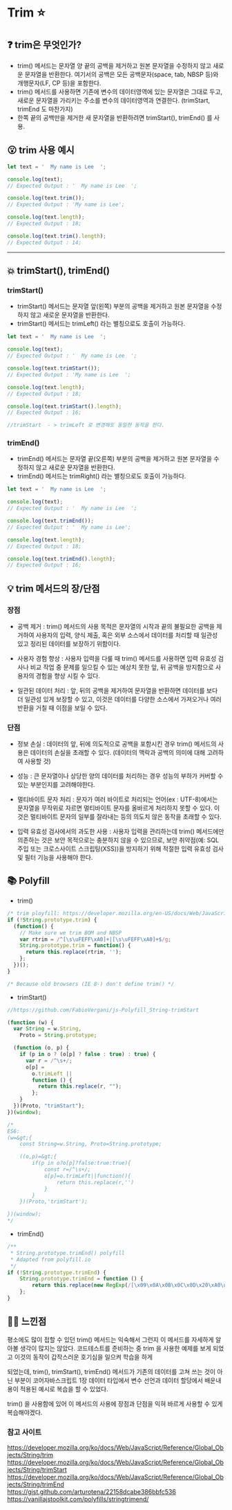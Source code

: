 # Trim :star:

## :question: trim은 무엇인가?
 - trim() 메서드는 문자열 양 끝의 공백을 제거하고 원본 문자열을 수정하지 않고 새로운 문자열을 반환한다. 여기서의 공백은 모든 공백문자(space, tab, NBSP 등)와 개행문자(LF, CP 등)을 포함한다.
 - trim() 메서드를 사용하면 기존에 변수의 데이터영역에 있는 문자열은 그대로 두고, 새로운 문자열을 가리키는 주소를 변수의 데이터영역과 연결한다. (trimStart, trimEnd 도 마찬가지)
 - 한쪽 끝의 공백만을 제거한 새 문자열을 반환하려면 trimStart(), trimEnd() 를 사용.

   
## :open_mouth: trim 사용 예시
```js
let text = '  My name is Lee  ';

console.log(text);
// Expected Output : '  My name is Lee  ';

console.log(text.trim());
// Expected Output : 'My name is Lee';

console.log(text.length);
// Expected Output : 18;

console.log(text.trim().length);
// Expected Output : 14;
```

***

## :boom: trimStart(), trimEnd()
### trimStart()
  - trimStart() 메서드는 문자열 앞(왼쪽) 부분의 공백을 제거하고 원본 문자열을 수정하지 않고 새로운 문자열을 반환한다.
  - trimStart() 메서드는 trimLeft() 라는 별칭으로도 호출이 가능하다. 
```js
let text = '  My name is Lee  ';

console.log(text);
// Expected Output : '  My name is Lee  ';

console.log(text.trimStart());
// Expected Output : 'My name is Lee  ';

console.log(text.length);
// Expected Output : 18;

console.log(text.trimStart().length);
// Expected Output : 16;

//trimStart  - > trimLeft 로 변경해도 동일한 동작을 한다.
```

### trimEnd()
  - trimEnd() 메서드는 문자열 끝(오른쪽) 부분의 공백을 제거하고 원본 문자열을 수정하지 않고 새로운 문자열을 반환한다.
  - trimEnd() 메서드는 trimRight() 라는 별칭으로도 호출이 가능하다.
```js
let text = '  My name is Lee  ';

console.log(text);
// Expected Output : '  My name is Lee  ';

console.log(text.trimEnd());
// Expected Output : '  My name is Lee';

console.log(text.length);
// Expected Output : 18;

console.log(text.trimEnd().length);
// Expected Output : 16;
```

## :bulb: trim 메서드의 장/단점
### 장점
  - 공백 제거 : trim() 메서드의 사용 목적은 문자열의 시작과 끝의 불필요한 공백을 제거하여 사용자의 입력, 양식 제출, 혹은 외부 소스에서 데이터를 처리할 때 일관성 있고 정리된 데이터를 보장하기 위함이다.
    
  - 사용자 경험 향상 : 사용자 입력을 다룰 때 trim() 메서드를 사용하면 입력 유효성 검사나 비교 작업 중 문제를 일으킬 수 있는 예상치 못한 앞, 뒤 공백을 방지함으로 사용자의 경험을 향상 시킬 수 있다.
    
  - 일관된 데이터 처리 : 앞, 뒤의 공백을 제거하여 문자열을 반환하면 데이터를 보다 더 일관성 있게 보장할 수 있고, 이것은 데이터를 다양한 소스에서 가져오거나 여러 반환을 거칠 때 이점을 보일 수 있다.

### 단점
  - 정보 손실 : 데이터의 앞, 뒤에 의도적으로 공백을 포함시킨 경우 trim() 메서드의 사용은 데이터의 손실을 초래할 수 있다. (데이터의 맥락과 공백의 의미에 대해 고려하여 사용할 것)
    
  - 성능 : 큰 문자열이나 상당한 양의 데이터를 처리하는 경우 성능의 부하가 커버할 수 있는 부분인지를 고려해야한다.
    
  - 멀티바이트 문자 처리 : 문자가 여러 바이트로 처리되는 언어(ex : UTF-8)에서는 문자열을 무작위로 자르면 멀티바이트 문자를 올바르게 처리하지 못할 수 있다. 이것은 멀티바이트 문자의 일부를 잘라내는 등의 의도치 않은 동작을 초래할 수 있다.
    
  - 입력 유효성 검사에서의 과도한 사용 : 사용자 입력을 관리하는데 trim() 메서드에만 의존하는 것은 보안 목적으로는 충분하지 않을 수 있으므로, 보안 취약점(예: SQL 주입 또는 크로스사이트 스크립팅(XSS))을 방지하기 위해 적절한 입력 유효성 검사 및 필터 기능을 사용해야 한다.
 

## :books: Polyfill
- trim() 
```js
/* trim ployfill: https://developer.mozilla.org/en-US/docs/Web/JavaScript/Reference/Global_Objects/String/Trim */
if (!String.prototype.trim) {
  (function() {
    // Make sure we trim BOM and NBSP
    var rtrim = /^[\s\uFEFF\xA0]+|[\s\uFEFF\xA0]+$/g;
    String.prototype.trim = function() {
      return this.replace(rtrim, '');
    };
  })();
}

/* Because old browsers (IE 8-) don't define trim() */
```
- trimStart()
```js
//https://github.com/FabioVergani/js-Polyfill_String-trimStart

(function (w) {
  var String = w.String,
    Proto = String.prototype;

  (function (o, p) {
    if (p in o ? (o[p] ? false : true) : true) {
      var r = /^\s+/;
      o[p] =
        o.trimLeft ||
        function () {
          return this.replace(r, "");
        };
    }
  })(Proto, "trimStart");
})(window);

/*
ES6:
(w=&gt;{
    const String=w.String, Proto=String.prototype;

    ((o,p)=&gt;{
        if(p in o?o[p]?false:true:true){
            const r=/^\s+/;
            o[p]=o.trimLeft||function(){
                return this.replace(r,'')
            }
        }
    })(Proto,'trimStart');

})(window);
*/
```
- trimEnd()
```js
/**
 * String.prototype.trimEnd() polyfill
 * Adapted from polyfill.io
 */
if (!String.prototype.trimEnd) {
	String.prototype.trimEnd = function () {
		return this.replace(new RegExp(/[\x09\x0A\x0B\x0C\x0D\x20\xA0\u1680\u2000\u2001\u2002\u2003\u2004\u2005\u2006\u2007\u2008\u2009\u200A\u202F\u205F\u3000\u2028\u2029\uFEFF]+/.source + '$', 'g'), '');
	};
}

```



## :guardsman: 느낀점
 평소에도 많이 접할 수 있던 trim() 메서드는 익숙해서 그런지 이 메서드를 자세하게 알아볼 생각이 많지는 않았다. 코드테스트를 준비하는 중 trim 을 사용한 예제를 보게 되었고 이것의 동작이 갑작스러운 호기심을 일으켜 학습을 하게

 되었는데, trim(), trimStart(), trimEnd() 메서드가 기존의 데이터를 고쳐 쓰는 것이 아닌 부분이 코어자바스크립트 1장 데이터 타입에서 변수 선언과 데이터 할당에서 배운내용이 적용된 예시로 복습을 할 수 있었다.

 trim() 을 사용함에 있어 이 메서드의 사용에 장점과 단점을 익혀 바르게 사용할 수 있게 복습해야겠다.


### 참고 사이트 
<https://developer.mozilla.org/ko/docs/Web/JavaScript/Reference/Global_Objects/String/trim>
<https://developer.mozilla.org/ko/docs/Web/JavaScript/Reference/Global_Objects/String/trimStart>
<https://developer.mozilla.org/ko/docs/Web/JavaScript/Reference/Global_Objects/String/trimEnd>
<https://gist.github.com/arturotena/22158dcabe386bbfc536>
<https://vanillajstoolkit.com/polyfills/stringtrimend/>
